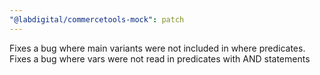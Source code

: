 ```yaml
---
"@labdigital/commercetools-mock": patch
---
```


Fixes a bug where main variants were not included in where predicates. Fixes a bug where vars were not read in predicates with AND statements
